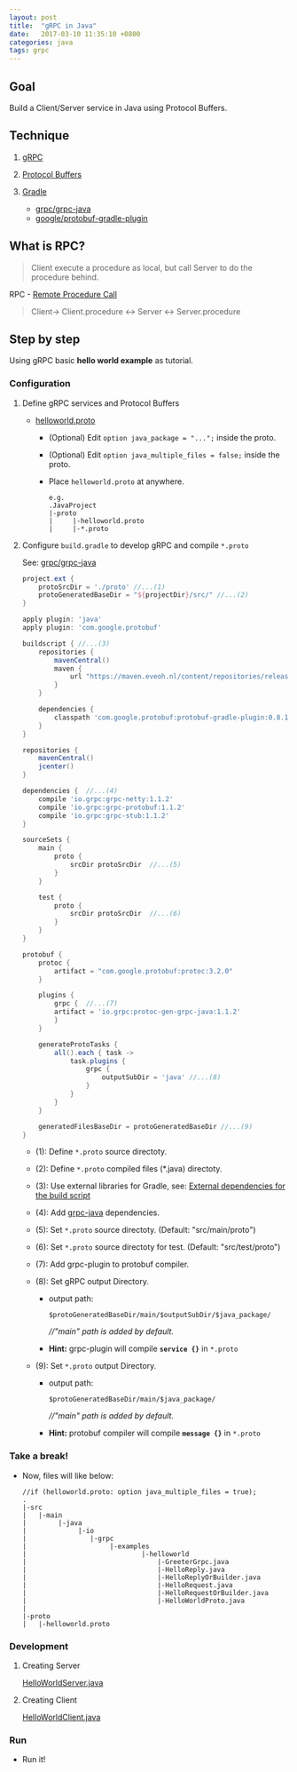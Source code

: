 ```yaml
---
layout: post
title:  "gRPC in Java"
date:   2017-03-10 11:35:10 +0800
categories: java
tags: grpc
---
```

## Goal

Build a Client/Server service in Java using Protocol Buffers.

## Technique

1. [gRPC][grpc]
2. [Protocol Buffers][protobuf]
3. [Gradle][gradle]

    - [grpc/grpc-java][grpc-java]
    - [google/protobuf-gradle-plugin][protobuf-gradle-plugin]

    [grpc]: http://www.grpc.io/docs/guides/ "gRPC Guides"
    [protobuf]: https://developers.google.com/protocol-buffers/docs/overview "Protocol Buffers Developer Guide"
    [gradle]: https://gradle.org/ "Gradle"
    [grpc-java]: https://github.com/grpc/grpc-java "grpc-java"
    [protobuf-gradle-plugin]: https://github.com/google/protobuf-gradle-plugin "protobuf-gradle-plugin"

## What is RPC?

> Client execute a procedure as local, but call Server to do the procedure behind.

RPC - [Remote Procedure Call][wikipedia-rpc]

> Client-> Client.procedure <-> Server <-> Server.procedure

[wikipedia-rpc]: https://en.wikipedia.org/wiki/Remote_procedure_call "Wikipedia - RPC"

## Step by step

Using gRPC basic **hello world example** as tutorial.

### Configuration

1. Define gRPC services and Protocol Buffers
    - [helloworld.proto][hello-world-proto]

        - (Optional) Edit `option java_package = "...";` inside the proto.
        - (Optional) Edit `option java_multiple_files = false;` inside the proto.
        - Place `helloworld.proto` at anywhere.

            ```text
            e.g.
            .JavaProject
            |-proto
            |     |-helloworld.proto
            |     |-*.proto
            ```

    [hello-world-proto]: https://github.com/grpc/grpc-java/blob/master/examples/src/main/proto/helloworld.proto "helloworld.proto"

2. Configure `build.gradle` to develop gRPC and compile `*.proto`

    See: [grpc/grpc-java][grpc-java]

    ```gradle
    project.ext {
        protoSrcDir = './proto' //...(1)
        protoGeneratedBaseDir = "${projectDir}/src/" //...(2)
    }

    apply plugin: 'java'
    apply plugin: 'com.google.protobuf'

    buildscript { //...(3)  
        repositories {
            mavenCentral()
            maven {
                url "https://maven.eveoh.nl/content/repositories/releases"
            }
        }

        dependencies {
            classpath 'com.google.protobuf:protobuf-gradle-plugin:0.8.1'
        }
    }

    repositories {  
        mavenCentral()
        jcenter()
    }

    dependencies {  //...(4)
        compile 'io.grpc:grpc-netty:1.1.2'
        compile 'io.grpc:grpc-protobuf:1.1.2'
        compile 'io.grpc:grpc-stub:1.1.2'
    }

    sourceSets {
        main {
            proto {
                srcDir protoSrcDir  //...(5)
            }
        }

        test {
            proto {
                srcDir protoSrcDir  //...(6)
            }
        }
    }

    protobuf {  
        protoc {
            artifact = "com.google.protobuf:protoc:3.2.0"
        }

        plugins {
            grpc {  //...(7)
            artifact = 'io.grpc:protoc-gen-grpc-java:1.1.2'
            }
        }

        generateProtoTasks {
            all().each { task ->
                task.plugins {
                    grpc {
                        outputSubDir = 'java' //...(8)
                    }
                }
            }
        }

        generatedFilesBaseDir = protoGeneratedBaseDir //...(9)
    }
    ```

    - (1): Define `*.proto` source directoty.
    - (2): Define `*.proto` compiled files (*.java) directoty.
    - (3): Use external libraries for Gradle, see: [External dependencies for the build script][buildscript]
    - (4): Add [grpc-java][grpc-java] dependencies.
    - (5): Set `*.proto` source directoty. (Default: "src/main/proto")
    - (6): Set `*.proto` source directoty for test. (Default: "src/test/proto")
    - (7): Add grpc-plugin to protobuf compiler.
    - (8): Set gRPC output Directory.
        - output path:

            ```text
            $protoGeneratedBaseDir/main/$outputSubDir/$java_package/
            ```

            *//"main" path is added by default.*

        - **Hint:** grpc-plugin will compile **`service {}`** in `*.proto`

    - (9): Set `*.proto` output Directory.
        - output path:  

            ```text
            $protoGeneratedBaseDir/main/$java_package/
            ```

            *//"main" path is added by default.*

        - **Hint:** protobuf compiler will compile **`message {}`** in `*.proto`

    [buildscript]: https://docs.gradle.org/current/userguide/organizing_build_logic.html#sec:build_script_external_dependencies "build_script_external_dependencies"

### Take a break!

- Now, files will like below:

    ```text
    //if (helloworld.proto: option java_multiple_files = true);
    .
    |-src
    |   |-main
    |        |-java
    |             |-io
    |                |-grpc
    |                     |-examples
    |                             |-helloworld
    |                                 |-GreeterGrpc.java
    |                                 |-HelloReply.java
    |                                 |-HelloReplyOrBuilder.java
    |                                 |-HelloRequest.java
    |                                 |-HelloRequestOrBuilder.java
    |                                 |-HelloWorldProto.java
    |
    |-proto
    |   |-helloworld.proto
    ```

### Development

1. Creating Server

    [HelloWorldServer.java][helloworld_server.java]

    [helloworld_server.java]: https://github.com/grpc/grpc-java/blob/master/examples/src/main/java/io/grpc/examples/helloworld/HelloWorldServer.java "HelloWorldServer.java"

2. Creating Client

    [HelloWorldClient.java][helloworld_client.java]

    [helloworld_client.java]: https://github.com/grpc/grpc-java/blob/master/examples/src/main/java/io/grpc/examples/helloworld/HelloWorldClient.java "HelloWorldClient.java"

### Run

- Run it!